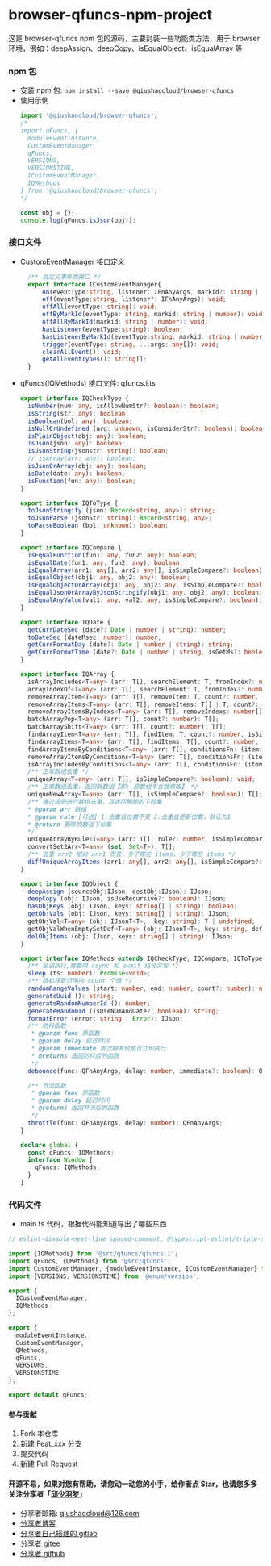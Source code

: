 # browser-qfuncs-npm-project
这是 browser-qfuncs npm 包的源码，主要封装一些功能类方法，用于 browser 环境，例如：deepAssign、deepCopy、isEqualObject、isEqualArray 等

### npm 包
* 安装 npm 包: `npm install --save @qiushaocloud/browser-qfuncs`
* 使用示例
  ```typescript
  import '@qiushaocloud/browser-qfuncs';
  /*
  import qFuncs, {
    moduleEventInstance,
    CustomEventManager,
    qFuncs,
    VERSIONS,
    VERSIONSTIME,
    ICustomEventManager,
    IQMethods
  } from '@qiushaocloud/browser-qfuncs';
  */

  const obj = {};
  console.log(qFuncs.isJson(obj));
  ```
<!-- * package.json 依赖 `@types/qtypings-browser-global`: `"@types/qtypings-browser-global": "git+https://gitee.com/qiushaocloud/npmjs-dts-types-projects.git#qtypings-browser-global"` 或 `"@types/qtypings-browser-global": "latest"` -->

### 接口文件
* CustomEventManager 接口定义
  ```typescript
    /** 自定义事件类接口 */
    export interface ICustomEventManager{
        on(eventType:string, listener: IFnAnyArgs, markid?: string | number): void;
        off(eventType:string, listener?: IFnAnyArgs): void;
        offAll(eventType: string): void;
        offByMarkId(eventType: string, markid: string | number): void;
        offAllByMarkId(markid: string | number): void;
        hasListener(eventType:string): boolean;
        hasListenerByMarkId(eventType:string, markid: string | number): boolean;
        trigger(eventType: string, ...args: any[]): void;
        clearAllEvent(): void;
        getAllEventTypes(): string[];
    }
  ```

* qFuncs(IQMethods) 接口文件: qfuncs.i.ts
  ```typescript
  export interface IQCheckType {
    isNumber(num: any, isAllowNumStr?: boolean): boolean;
    isString(str: any): boolean;
    isBoolean(bol: any): boolean;
    isNullOrUndefined (arg: unknown, isConsiderStr?: boolean): boolean;
    isPlainObject(obj: any): boolean;
    isJson(json: any): boolean;
    isJsonString(jsonstr: string): boolean;
    // isArray(arr: any): boolean;
    isJsonOrArray(obj: any): boolean;
    isDate(date: any): boolean;
    isFunction(fun: any): boolean;
  }

  export interface IQToType {
    toJsonStringify (json: Record<string, any>): string;
    toJsonParse (jsonStr: string): Record<string, any>;
    toParseBoolean (bol: unknown): boolean;
  }

  export interface IQCompare {
    isEqualFunction(fun1: any, fun2: any): boolean;
    isEqualDate(fun1: any, fun2: any): boolean;
    isEqualArray(arr1: any[], arr2: any[], isSimpleCompare?: boolean): boolean;
    isEqualObject(obj1: any, obj2: any): boolean;
    isEqualObjectOrArray(obj1: any, obj2: any, isSimpleCompare?: boolean): boolean;
    isEqualJsonOrArrayByJsonStringify(obj1: any, obj2: any): boolean;
    isEqualAnyValue(val1: any, val2: any, isSimpleCompare?: boolean): boolean;
  }

  export interface IQDate {
    getCurrDateSec (date?: Date | number | string): number;
    toDateSec (dateMsec: number): number;
    getCurrFormatDay (date?: Date | number | string): string;
    getCurrFormatTime (date?: Date | number | string, isGetMs?: boolean): string;
  }

  export interface IQArray {
    isArrayIncludes<T=any> (arr: T[], searchElement: T, fromIndex?: number, isSimpleCompare?: boolean): boolean;
    arrayIndexOf<T=any> (arr: T[], searchElement: T, fromIndex?: number, isSimpleCompare?: boolean): number;
    removeArrayItem<T=any> (arr: T[], removeItem: T, count?: number, isSimpleCompare?: boolean): number[];
    removeArrayItems<T=any> (arr: T[], removeItems: T[] | T, count?: number, isSimpleCompare?: boolean): number[];
    removeArrayItemsByIndexs<T=any> (arr: T[], removeIndexs: number[] | number): void;
    batchArrayPop<T=any> (arr: T[], count?: number): T[];
    batchArrayShift<T=any> (arr: T[], count?: number): T[];
    findArrayItem<T=any> (arr: T[], findItem: T, count?: number, isSimpleCompare?: boolean): number[];
    findArrayItems<T=any> (arr: T[], findItems: T[], count?: number, isSimpleCompare?: boolean): number[];
    findArrayItemsByConditions<T=any> (arr: T[], conditionsFn: (item:T) => boolean): {[itemIndex: number]: T};
    removeArrayItemsByConditions<T=any> (arr: T[], conditionsFn: (item:T) => boolean): {removeItemIndexs: number[], removeItems: T[]};
    isArrayIncludesByConditions<T=any> (arr: T[], conditionsFn: (item:T) => boolean): boolean;
    /** 正常数组去重 */
    uniqueArray<T=any> (arr: T[], isSimpleCompare?: boolean): void;
    /** 正常数组去重，返回新数组【即: 原数组不会被修改】 */
    uniqueNewArray<T=any> (arr: T[], isSimpleCompare?: boolean): T[];
    /** 通过规则进行数组去重，且返回删除的下标集
    * @param arr 数组
    * @param rule [可选] 1:去重且位置不变 2:去重且更新位置，默认为1
    * @return 删除的数组下标集
    */
    uniqueArrayByRule<T=any> (arr: T[], rule?: number, isSimpleCompare?: boolean): number[];
    convertSet2Arr<T=any> (set: Set<T>): T[];
    /** 去重 arr2 相对 arr1 而言，多了哪些 items，少了哪些 items */
    diffUniqueArrayItems (arr1: any[], arr2: any[], isSimpleCompare?: boolean): {more: any[], less: any[]};
  }

  export interface IQObject {
    deepAssign (sourceObj:IJson, destObj:IJson): IJson;
    deepCopy (obj: IJson, isUseRecursive?: boolean): IJson;
    hasObjKeys (obj: IJson, keys: string[] | string): boolean;
    getObjVals (obj: IJson, keys: string[] | string): IJson;
    getObjVal<T=any> (obj: IJsonT<T>,  key: string): T | undefined;
    getObjValWhenEmptySetDef<T=any> (obj: IJsonT<T>, key: string, defaultVal: T): T;
    delObjItems (obj: IJson, keys: string[] | string): IJson;
  }

  export interface IQMethods extends IQCheckType, IQCompare, IQToType, IQDate, IQArray, IQObject {
    /** 延迟执行,需要用 async 和 await 组合实现 */
    sleep (ts: number): Promise<void>;
    /** 随机获取范围内 count 个值 */
    randomRangeValues (start: number, end: number, count?: number): number[];
    generateUuid (): string;
    generateRandomNumberId (): number;
    generateRandomId (isUseNumAndDate?: boolean): string;
    formatError (error: string | Error): IJson;
    /** 防抖函数
     * @param func 原函数
     * @param delay 延迟时间
     * @param immediate 首次触发时是否立即执行
     * @returns 返回防抖后的函数
     */
    debounce(func: QFnAnyArgs, delay: number, immediate?: boolean): QFnAnyArgs;

    /** 节流函数
     * @param func 原函数
     * @param delay 延迟时间
     * @returns 返回节流后的函数
     */
    throttle(func: QFnAnyArgs, delay: number): QFnAnyArgs;
  }

  declare global {
    const qFuncs: IQMethods;
    interface Window {
      qFuncs: IQMethods;
    }
  }
  ```

### 代码文件
* main.ts 代码，根据代码能知道导出了哪些东西
```typescript
// eslint-disable-next-line spaced-comment, @typescript-eslint/triple-slash-reference

import {IQMethods} from '@src/qfuncs/qfuncs.i';
import qFuncs, {QMethods} from '@src/qfuncs';
import CustomEventManager, {moduleEventInstance, ICustomEventManager} from '@common/custom-event-manager';
import {VERSIONS, VERSIONSTIME} from '@enum/version';

export {
  ICustomEventManager,
  IQMethods
};

export {
  moduleEventInstance,
  CustomEventManager,
  QMethods,
  qFuncs,
  VERSIONS,
  VERSIONSTIME
};

export default qFuncs;
```


#### 参与贡献

1.  Fork 本仓库
2.  新建 Feat_xxx 分支
3.  提交代码
4.  新建 Pull Request



#### 开源不易，如果对您有帮助，请您动一动您的小手，给作者点 Star，也请您多多关注分享者「[邱少羽梦](https://www.qiushaocloud.top)」

* 分享者邮箱: [qiushaocloud@126.com](mailto:qiushaocloud@126.com)
* [分享者博客](https://www.qiushaocloud.top)
* [分享者自己搭建的 gitlab](https://gitlab.qiushaocloud.top/qiushaocloud) 
* [分享者 gitee](https://gitee.com/qiushaocloud/dashboard/projects) 
* [分享者 github](https://github.com/qiushaocloud?tab=repositories) 
